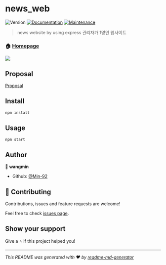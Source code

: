 # news_web
![Version](https://img.shields.io/badge/version-1.0.0-blue.svg?cacheSeconds=2592000)
[![Documentation](https://img.shields.io/badge/documentation-yes-brightgreen.svg)](https://github.com/Min-92/news_web#readme)
[![Maintenance](https://img.shields.io/badge/Maintained%3F-yes-green.svg)](https://github.com/Min-92/news_web/graphs/commit-activity)

> news website by using express
> 관리자가 1명인 웹사이트

### 🏠 [Homepage](http://news.wangmin.ga/articles)

![](https://user-images.githubusercontent.com/26920620/69126618-f4455c00-0aeb-11ea-9a55-bd48ddbc5ffd.png)


## Proposal
[Proposal](https://github.com/Min-92/news_web/blob/master/proposal.md)

## Install

```sh
npm install
```

## Usage

```sh
npm start
```

## Author

👤 **wangmin**

* Github: [@Min-92](https://github.com/Min-92)


## 🤝 Contributing

Contributions, issues and feature requests are welcome!

Feel free to check [issues page](https://github.com/Min-92/news_web/issues).

## Show your support

Give a ⭐️ if this project helped you!

***
_This README was generated with ❤️ by [readme-md-generator](https://github.com/kefranabg/readme-md-generator)_